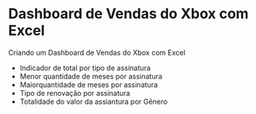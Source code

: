 # Dashboard de Vendas do Xbox com Excel
Criando um Dashboard de Vendas do Xbox com Excel


- Indicador de total por tipo de assinatura
- Menor quantidade de meses por assinatura
- Maiorquantidade de meses por assinatura
- Tipo de renovação por assinatura
- Totalidade do valor da assiantura por Gênero
